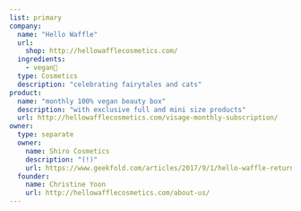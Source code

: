 ```yaml
---
list: primary
company:
  name: "Hello Waffle"
  url: 
    shop: http://hellowafflecosmetics.com/
  ingredients:
    - vegan🌱
  type: Cosmetics
  description: "celebrating fairytales and cats"
product:
  name: "monthly 100% vegan beauty box"
  description: "with exclusive full and mini size products"
  url: http://hellowafflecosmetics.com/visage-monthly-subscription/
owner:
  type: separate
  owner:
    name: Shiro Cosmetics
    description: "(!)"
    url: https://www.geekfold.com/articles/2017/9/1/hello-waffle-returns-shiro-cosmetics-founder-discusses-acquisition-and-future-as-site-reopens
  founder:
    name: Christine Yoon
    url: http://hellowafflecosmetics.com/about-us/
---
```

